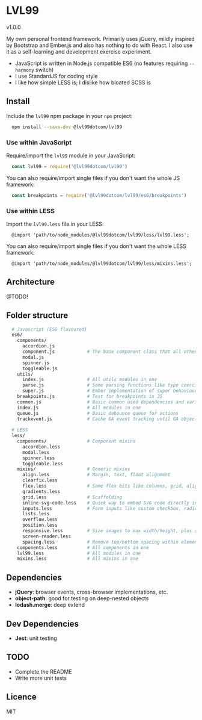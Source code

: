 # LVL99

v1.0.0

My own personal frontend framework. Primarily uses jQuery, mildly inspired by Bootstrap and Ember.js and also has
nothing to do with React. I also use it as a self-learning and development exercise experiment.

* JavaScript is written in Node.js compatible ES6 (no features requiring `--harmony` switch)
* I use StandardJS for coding style
* I like how simple LESS is; I dislike how bloated SCSS is


## Install

Include the `lvl99` npm package in your `npm` project: 

```bash
  npm install --save-dev @lvl99dotcom/lvl99
```


### Use within JavaScript

Require/import the `lvl99` module in your JavaScript:

```javascript
  const lvl99 = require('@lvl99dotcom/lvl99')
```

You can also require/import single files if you don't want the whole JS framework:

```javascript
  const breakpoints = require('@lvl99dotcom/lvl99/es6/breakpoints')
```


### Use within LESS

Import the `lvl99.less` file in your LESS:

```less
  @import 'path/to/node_modules/@lvl99dotcom/lvl99/less/lvl99.less';
```

You can also require/import single files if you don't want the whole LESS framework:

```less
  @import 'path/to/node_modules/@lvl99dotcom/lvl99/less/mixins.less';
```


## Architecture

@TODO!


## Folder structure

```bash
  # Javascript (ES6 flavoured)
  es6/
    components/
      accordion.js
      component.js            # The base component class that all other components inherit
      modal.js
      spinner.js 
      toggleable.js 
    utils/
      index.js                # All utils modules in one
      parse.js                # Some parsing functions like type coercion, etc.
      super.js                # Ember implementation of super behaviour
    breakpoints.js            # Test for breakpoints in JS 
    common.js                 # Basic common used dependencies and variables
    index.js                  # All modules in one
    queue.js                  # Basic debounce queue for actions
    trackevent.js             # Cache GA event tracking until GA object loaded
    
  # LESS
  less/
    components/               # Component mixins
      accordion.less 
      modal.less
      spinner.less
      toggleable.less
    mixins/                   # Generic mixins
      align.less              # Margin, text, float alignment
      clearfix.less
      flex.less               # Some flex bits like columns, grid, alignment, etc.
      gradients.less
      grid.less               # Scaffolding
      inline-svg-code.less    # Quick way to embed SVG code directly in CSS
      inputs.less             # Form inputs like custom checkbox, radio, switch
      lists.less
      overflow.less
      position.less         
      responsive.less         # Size images to max width/height, plus show/hide elements based on breakpoints
      screen-reader.less
      spacing.less            # Remove top/bottom spacing within elements
    components.less           # All components in one
    lvl99.less                # All modules in one
    mixins.less               # All mixins in one
```


## Dependencies

* **jQuery**: browser events, cross-browser implementations, etc.
* **object-path**: good for testing on deep-nested objects
* **lodash.merge**: deep extend


## Dev Dependencies

* **Jest**: unit testing


## TODO

* Complete the README
* Write more unit tests


## Licence

MIT
